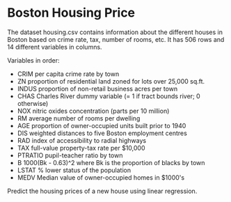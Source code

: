 # Boston Housing Price

The dataset housing.csv contains information about the different houses in Boston based on crime rate, tax, number of rooms, etc. It has 506 rows and 14 different variables in columns.

Variables in order:
* CRIM     per capita crime rate by town
* ZN       proportion of residential land zoned for lots over 25,000 sq.ft.
* INDUS    proportion of non-retail business acres per town
* CHAS     Charles River dummy variable (= 1 if tract bounds river; 0 otherwise)
* NOX      nitric oxides concentration (parts per 10 million)
* RM       average number of rooms per dwelling
* AGE      proportion of owner-occupied units built prior to 1940
* DIS      weighted distances to five Boston employment centres
* RAD      index of accessibility to radial highways
* TAX      full-value property-tax rate per $10,000
* PTRATIO  pupil-teacher ratio by town
* B        1000(Bk - 0.63)^2 where Bk is the proportion of blacks by town
* LSTAT    % lower status of the population
* MEDV     Median value of owner-occupied homes in $1000's

Predict the housing prices of a new house using linear regression.
